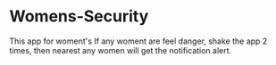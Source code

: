 # Womens-Security

This app for woment's
If any woment are feel danger, shake the app 2 times, then nearest any women will get the notification alert.

